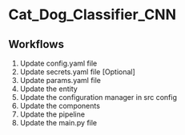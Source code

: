 # Cat_Dog_Classifier_CNN

## Workflows
1. Update config.yaml file
2. Update secrets.yaml file [Optional]
3. Update params.yaml file
4. Update the entity
5. Update the configuration manager in src config
6. Update the components
7. Update the pipeline
8. Update the main.py file